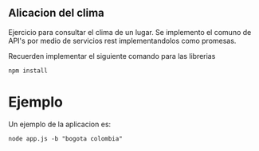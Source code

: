 ## Alicacion del clima  

Ejercicio para consultar el clima de un lugar.
Se implemento el comuno de API's por medio de servicios rest
implementandolos como promesas.

Recuerden implementar el siguiente comando para las librerias
```
npm install
```

# Ejemplo
Un ejemplo de la aplicacion es:
```
node app.js -b "bogota colombia"
```

